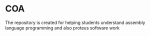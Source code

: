 # COA
The repository is created for helping students understand assembly language  programming and also proteus software work
